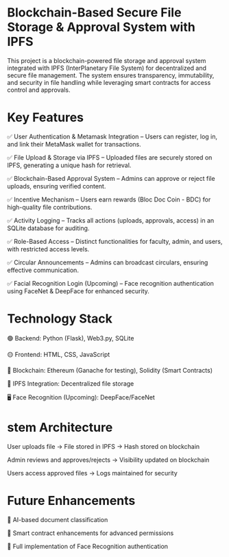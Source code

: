 # Blockchain-Based Secure File Storage & Approval System with IPFS

This project is a blockchain-powered file storage and approval system integrated with IPFS (InterPlanetary File System) for decentralized and secure file management. The system ensures transparency, immutability, and security in file handling while leveraging smart contracts for access control and approvals.

# Key Features

✅ User Authentication & Metamask Integration – Users can register, log in, and link their MetaMask wallet for transactions.

✅ File Upload & Storage via IPFS – Uploaded files are securely stored on IPFS, generating a unique hash for retrieval.

✅ Blockchain-Based Approval System – Admins can approve or reject file uploads, ensuring verified content.

✅ Incentive Mechanism – Users earn rewards (Bloc Doc Coin - BDC) for high-quality file contributions.

✅ Activity Logging – Tracks all actions (uploads, approvals, access) in an SQLite database for auditing.

✅ Role-Based Access – Distinct functionalities for faculty, admin, and users, with restricted access levels.

✅ Circular Announcements – Admins can broadcast circulars, ensuring effective communication.

✅ Facial Recognition Login (Upcoming) – Face recognition authentication using FaceNet & DeepFace for enhanced security.

# Technology Stack
🟢 Backend: Python (Flask), Web3.py, SQLite

🟡 Frontend: HTML, CSS, JavaScript

🔵 Blockchain: Ethereum (Ganache for testing), Solidity (Smart Contracts)

🔗 IPFS Integration: Decentralized file storage

🖥 Face Recognition (Upcoming): DeepFace/FaceNet

# stem Architecture
User uploads file → File stored in IPFS → Hash stored on blockchain

Admin reviews and approves/rejects → Visibility updated on blockchain

Users access approved files → Logs maintained for security

# Future Enhancements
🔹 AI-based document classification

🔹 Smart contract enhancements for advanced permissions

🔹 Full implementation of Face Recognition authentication
